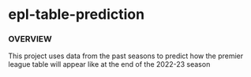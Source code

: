 # epl-table-prediction
### OVERVIEW
This project uses data from the past seasons to predict how the premier league table will appear like at the end of the 2022-23 season
